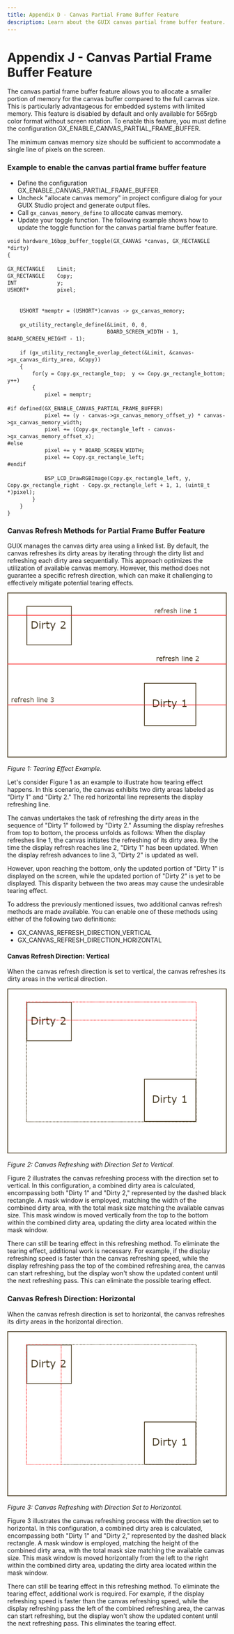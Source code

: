```yaml
---
title: Appendix D - Canvas Partial Frame Buffer Feature
description: Learn about the GUIX canvas partial frame buffer feature.
---
```


# Appendix J - Canvas Partial Frame Buffer Feature

The canvas partial frame buffer feature allows you to allocate a smaller portion of memory for the canvas buffer compared to the full canvas size. This is particularly advantageous for embedded systems with limited memory. This feature is disabled by default and only available for 565rgb color format without screen rotation. To enable this feature, you must define the configuration GX_ENABLE_CANVAS_PARTIAL_FRAME_BUFFER.

The minimum canvas memory size should be sufficient to accommodate a single line of pixels on the screen.

### Example to enable the canvas partial frame buffer feature

- Define the configuration GX_ENABLE_CANVAS_PARTIAL_FRAME_BUFFER.
- Uncheck "allocate canvas memory" in project configure dialog for your GUIX Studio project and generate output files.
- Call `gx_canvas_memory_define` to allocate canvas memory.
- Update your toggle function. The following example shows how to update the toggle function for the canvas partial frame buffer feature.
```
void hardware_16bpp_buffer_toggle(GX_CANVAS *canvas, GX_RECTANGLE *dirty)
{

GX_RECTANGLE    Limit;
GX_RECTANGLE    Copy;
INT             y;
USHORT*         pixel;


    USHORT *memptr = (USHORT*)canvas -> gx_canvas_memory;

    gx_utility_rectangle_define(&Limit, 0, 0,
                                BOARD_SCREEN_WIDTH - 1, BOARD_SCREEN_HEIGHT - 1);

    if (gx_utility_rectangle_overlap_detect(&Limit, &canvas->gx_canvas_dirty_area, &Copy))
    {
        for(y = Copy.gx_rectangle_top;  y <= Copy.gx_rectangle_bottom; y++)
        {
            pixel = memptr;
       
#if defined(GX_ENABLE_CANVAS_PARTIAL_FRAME_BUFFER)
            pixel += (y - canvas->gx_canvas_memory_offset_y) * canvas->gx_canvas_memory_width;
            pixel += (Copy.gx_rectangle_left - canvas->gx_canvas_memory_offset_x);
#else
            pixel += y * BOARD_SCREEN_WIDTH;
            pixel += Copy.gx_rectangle_left;
#endif
            
            BSP_LCD_DrawRGBImage(Copy.gx_rectangle_left, y, Copy.gx_rectangle_right - Copy.gx_rectangle_left + 1, 1, (uint8_t *)pixel);
        }
    }
}
```

### Canvas Refresh Methods for Partial Frame Buffer Feature

GUIX manages the canvas dirty area using a linked list. By default, the canvas refreshes its dirty areas by iterating through the dirty list and refreshing each dirty area sequentially. This approach optimizes the utilization of available canvas memory. However, this method does not guarantee a specific refresh direction, which can make it challenging to effectively mitigate potential tearing effects.

![Figure 1.](./media/guix/canvas_refresh_default.png)

*Figure 1: Tearing Effect Example.*

Let's consider Figure 1 as an example to illustrate how tearing effect happens. In this scenario, the canvas exhibits two dirty areas labeled as "Dirty 1" and "Dirty 2." The red horizontal line represents the display refreshing line.

The canvas undertakes the task of refreshing the dirty areas in the sequence of "Dirty 1" followed by "Dirty 2." Assuming the display refreshes from top to bottom, the process unfolds as follows: When the display refreshes line 1, the canvas initiates the refreshing of its dirty area. By the time the display refresh reaches line 2, "Dirty 1" has been updated. When the display refresh advances to line 3, "Dirty 2" is updated as well.

However, upon reaching the bottom, only the updated portion of "Dirty 1" is displayed on the screen, while the updated portion of "Dirty 2" is yet to be displayed. This disparity between the two areas may cause the undesirable tearing effect.

To address the previously mentioned issues, two additional canvas refresh methods are made available. You can enable one of these methods using either of the following two definitions:
- GX_CANVAS_REFRESH_DIRECTION_VERTICAL
- GX_CANVAS_REFRESH_DIRECTION_HORIZONTAL

#### Canvas Refresh Direction: Vertical

When the canvas refresh direction is set to vertical, the canvas refreshes its dirty areas in the vertical direction.

![Figure 2.](./media/guix/canvas_refresh_vertical.png)

*Figure 2: Canvas Refreshing with Direction Set to Vertical.*

Figure 2 illustrates the canvas refreshing process with the direction set to vertical. In this configuration, a combined dirty area is calculated, encompassing both "Dirty 1" and "Dirty 2," represented by the dashed black rectangle. A mask window is employed, matching the width of the combined dirty area, with the total mask size matching the available canvas size. This mask window is moved vertically from the top to the bottom within the combined dirty area, updating the dirty area located within the mask window.

There can still be tearing effect in this refreshing method. To eliminate the tearing effect, additional work is necessary. For example, if the display refreshing speed is faster than the canvas refreshing speed, while the display refreshing pass the top of the combined refreshing area, the canvas can start refreshing, but the display won't show the updated content until the next refreshing pass. This can eliminate the possible tearing effect.

### Canvas Refresh Direction: Horizontal

When the canvas refresh direction is set to horizontal, the canvas refreshes its dirty areas in the horizontal direction.

![Figure 3.](./media/guix/canvas_refresh_horizontal.png)

*Figure 3: Canvas Refreshing with Direction Set to Horizontal.*

Figure 3 illustrates the canvas refreshing process with the direction set to horizontal. In this configuration, a combined dirty area is calculated, encompassing both "Dirty 1" and "Dirty 2," represented by the dashed black rectangle. A mask window is employed, matching the height of the combined dirty area, with the total mask size matching the available canvas size. This mask window is moved horizontally from the left to the right within the combined dirty area, updating the dirty area located within the mask window.

There can still be tearing effect in this refreshing method. To eliminate the tearing effect, additional work is required. For example, if the display refreshing speed is faster than the canvas refreshing speed, while the display refreshing pass the left of the combined refreshing area, the canvas can start refreshing, but the display won't show the updated content until the next refreshing pass. This eliminates the tearing effect.